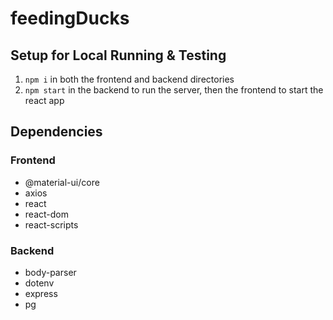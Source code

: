 # feedingDucks

## Setup for Local Running & Testing
1. `npm i` in both the frontend and backend directories
2. `npm start` in the backend to run the server, then the frontend to start the react app


## Dependencies

### Frontend
* @material-ui/core
* axios
* react
* react-dom
* react-scripts

### Backend
* body-parser
* dotenv
* express
* pg
